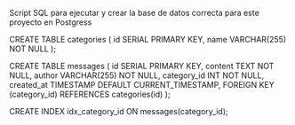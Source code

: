 Script SQL para ejecutar y crear la base de datos correcta para este proyecto en Postgress


CREATE TABLE categories (
    id SERIAL PRIMARY KEY,
    name VARCHAR(255) NOT NULL
);

CREATE TABLE messages (
    id SERIAL PRIMARY KEY,
    content TEXT NOT NULL,
    author VARCHAR(255) NOT NULL,
    category_id INT NOT NULL,
    created_at TIMESTAMP DEFAULT CURRENT_TIMESTAMP,
    FOREIGN KEY (category_id) REFERENCES categories(id)
);

CREATE INDEX idx_category_id ON messages(category_id);
